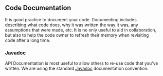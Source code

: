 ## Code Documentation
It is good practice to document your code.  Documenting includes describing what code does, why it was written the way it was, any assumptions that were made, etc.  It is no only useful to aid in collaboration, but also to help the code owner to refresh their memory when revisiting code after a long time.

### Javadoc
API Documentation is most useful to allow others to re-use code that you've written.  We are using the standard [Javadoc](https://www.oracle.com/technical-resources/articles/java/javadoc-tool.html) documentation convention.
